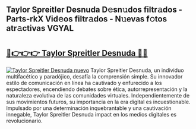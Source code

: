 ## Taylor Spreitler Desnuda D𝚎sn𝚞dos filtr𝚊dos - Parts-rkX Vid𝚎os filtr𝚊dos - N𝚞evas f𝚘tos atr𝚊ctivas VGYAL

# <h2><a href="http://mb5cmm.tromn.icu/?c=Taylor+Spreitler+Desnuda">🔗👉👉👉 Taylor Spreitler Desnuda 🔗🔗</a></h2>

[![Taylor Spreitler Desnuda nuevo](https://i.imgur.com/pEAQMta.gif)](http://mb5cmm.tromn.icu/?c=Taylor+Spreitler+Desnuda)
Taylor Spreitler Desnuda, un individuo multifacético y paradójico, desafía la comprensión simple. Su innovador estilo de comunicación en línea ha cautivado y enfurecido a los espectadores, encendiendo debates sobre ética, autorrepresentación y la naturaleza evolutiva de las comunidades virtuales. Independientemente de sus movimientos futuros, su importancia en la era digital es incuestionable. Impulsado por una determinación inquebrantable y una cautivación innegable, Taylor Spreitler Desnuda impact en los medios digitales es revolucionario.
